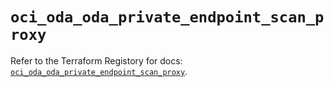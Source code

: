 # `oci_oda_oda_private_endpoint_scan_proxy`

Refer to the Terraform Registory for docs: [`oci_oda_oda_private_endpoint_scan_proxy`](https://registry.terraform.io/providers/oracle/oci/6.18.0/docs/resources/oda_oda_private_endpoint_scan_proxy).
